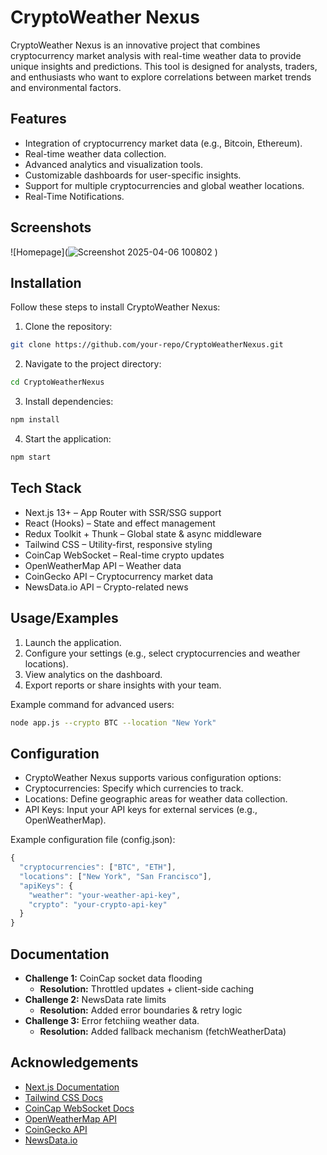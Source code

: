 
# CryptoWeather Nexus

CryptoWeather Nexus is an innovative project that combines cryptocurrency market analysis with real-time weather data to provide unique insights and predictions. This tool is designed for analysts, traders, and enthusiasts who want to explore correlations between market trends and environmental factors.


## Features

- Integration of cryptocurrency market data (e.g., Bitcoin, Ethereum).
- Real-time weather data collection.
- Advanced analytics and visualization tools.
- Customizable dashboards for user-specific insights.
- Support for multiple cryptocurrencies and global weather locations.
- Real-Time Notifications.


## Screenshots

![Homepage](![Screenshot 2025-04-06 100802](https://github.com/user-attachments/assets/17a96db2-e581-4e8c-a836-b704bcd2c427)
)


## Installation

Follow these steps to install CryptoWeather Nexus:

1. Clone the repository:

```bash
git clone https://github.com/your-repo/CryptoWeatherNexus.git
```
2. Navigate to the project directory:

```bash
cd CryptoWeatherNexus
```
3. Install dependencies:

```bash
npm install
```
4. Start the application:

```bash
npm start
```    
## Tech Stack

- Next.js 13+ – App Router with SSR/SSG support
- React (Hooks) – State and effect management
- Redux Toolkit + Thunk – Global state & async middleware
- Tailwind CSS – Utility-first, responsive styling
- CoinCap WebSocket – Real-time crypto updates
- OpenWeatherMap API – Weather data
- CoinGecko API – Cryptocurrency market data
- NewsData.io API – Crypto-related news




## Usage/Examples

1. Launch the application.
2. Configure your settings (e.g., select cryptocurrencies and weather locations).
3. View analytics on the dashboard.
4. Export reports or share insights with your team.

Example command for advanced users:
```bash
node app.js --crypto BTC --location "New York"
```
## Configuration
- CryptoWeather Nexus supports various configuration options:
- Cryptocurrencies: Specify which currencies to track.
- Locations: Define geographic areas for weather data collection.
- API Keys: Input your API keys for external services (e.g., OpenWeatherMap).

Example configuration file (config.json):
```javascript
{
  "cryptocurrencies": ["BTC", "ETH"],
  "locations": ["New York", "San Francisco"],
  "apiKeys": {
    "weather": "your-weather-api-key",
    "crypto": "your-crypto-api-key"
  }
}

```


## Documentation

* **Challenge 1:** CoinCap socket data flooding
    * **Resolution:** Throttled updates + client-side caching
* **Challenge 2:** NewsData rate limits
    * **Resolution:** Added error boundaries & retry logic
* **Challenge 3:** Error fetchiing weather data.
    * **Resolution:** Added fallback mechanism (fetchWeatherData)
    


## Acknowledgements

 - [Next.js Documentation](https://nextjs.org/docs)
 - [Tailwind CSS Docs](https://tailwindcss.com/docs)
 - [CoinCap WebSocket Docs](https://docs.coincap.io/)
 - [OpenWeatherMap API](https://openweathermap.org/api)
 - [CoinGecko API](https://www.coingecko.com/en/api)
 - [NewsData.io](https://newsdata.io/)

